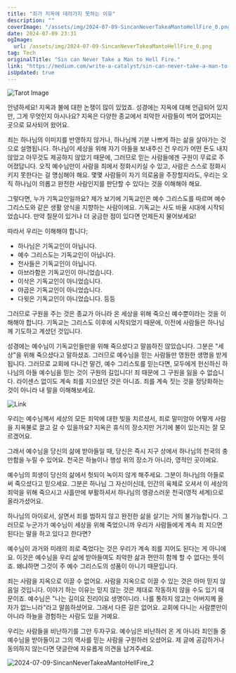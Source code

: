 ```yaml
---
title: "죄가 지옥에 데려가지 못하는 이유"
description: ""
coverImage: "/assets/img/2024-07-09-SincanNeverTakeaMantoHellFire_0.png"
date: 2024-07-09 23:31
ogImage:
  url: /assets/img/2024-07-09-SincanNeverTakeaMantoHellFire_0.png
tag: Tech
originalTitle: "Sin can Never Take a Man to Hell Fire."
link: "https://medium.com/write-a-catalyst/sin-can-never-take-a-man-to-hell-fire-d3907c100ae7"
isUpdated: true
---
```


![Tarot Image](/assets/img/2024-07-09-SincanNeverTakeaMantoHellFire_0.png)

안녕하세요! 지옥과 불에 대한 논쟁이 많이 있었죠. 성경에는 지옥에 대해 언급되어 있지만, 그게 무엇인지 아시나요? 지옥은 다양한 종교에서 죄악한 사람들이 썩어 없어지는 곳으로 묘사되어 왔어요.

죄는 하나님의 이미지를 반영하지 않거나, 하나님께 기분 나쁘게 하는 삶을 살아가는 것으로 설명됩니다. 하나님이 세상을 위해 자기 아들을 보내주신 건 우리가 어떤 돈도 내지 않았고 아무것도 제공하지 않았기 때문에, 그러므로 믿는 사람들에겐 구원이 무료로 주어졌답니다. 오직 예수님만이 사람을 죄에서 정화시키실 수 있고, 사람은 스스로 정화시키지 못한다는 걸 명심해야 해요. 몇몇 사람들이 자기 의로움을 주장할지라도, 우리는 오직 하나님이 의롭고 완전한 사람인지를 판단할 수 있다는 것을 이해해야 해요.

그렇다면, 누가 기독교인일까요? 제가 보기에 기독교인은 예수 그리스도를 따르며 예수 그리스도와 같은 생활 양식을 지향하는 사람이에요. 기독교는 사도 바울 시대에 시작되었습니다. 만약 질문이 있거나 더 궁금한 점이 있다면 언제든지 물어보세요!

<div class="content-ad"></div>

따라서 우리는 이해해야 합니다;

- 하나님은 기독교인이 아닙니다.
- 예수 그리스도는 기독교인이 아닙니다.
- 천사들은 기독교인이 아닙니다.
- 아브라함은 기독교인이 아니었습니다.
- 이삭은 기독교인이 아니었습니다.
- 야곱은 기독교인이 아니었습니다.
- 다윗은 기독교인이 아니었습니다. 등등

그러므로 구원을 주는 것은 종교가 아니라 온 세상을 위해 죽으신 예수뿐이라는 것을 이해해야 합니다. 기독교는 그리스도 이후에 시작되었기 때문에, 이전에 사람들은 하나님께 기도하고 계셨던 것입니다.

성경에는 예수님이 기독교인들만을 위해 죽으셨다고 말씀하진 않았습니다. 그분은 "세상"을 위해 죽으셨다고 말하셨죠. 그러므로 예수님을 믿는 사람들만 영원한 생명을 받게 됩니다. 그러므로 교회에 다니건 말건, 예수 그리스토를 믿는다면, 모두에게 헌신하신 하나님의 아들 예수님을 믿는 것이 구원의 길입니다! 죄 때문에 그 구원을 잃을 수 없습니다. 라이센스 없이도 계속 죄를 지으셨던 것은 아니죠. 죄를 계속 짓는 것을 정당화하는 것이 아니라 내 말을 이해해보세요.

<div class="content-ad"></div>

![Link](/assets/img/2024-07-09-SincanNeverTakeaMantoHellFire_1.png)

우리는 예수님께서 세상의 모든 죄악에 대한 빚을 치르셨서, 죄로 말미암아 어떻게 사람을 지옥불로 끌고 갈 수 있을까요? 지옥은 휴식의 장소지만 거기에 불이 있는지는 잘 모르겠어요.

그래서 예수님을 당신의 삶에 받아들일 때, 당신은 즉시 지구 상에서 하나님의 천국의 충만함을 누릴 수 있어요. 천국은 하늘이나 행성 위의 장소가 아니라, 영적인 곳이에요.

예수님의 희생이 당신의 삶에서 헛되이 녹이지 않게 해주세요. 그분이 하나님의 아들로써 죽으셨다고 믿으세요. 그분은 하나님 그 자신이신데, 인간의 육체로 오셔서 이 세상의 죄악을 위해 죽으시고 사흘만에 부활하셔서 하나님의 영광스러운 천국(영적 세계)으로 올라가셨어요.

<div class="content-ad"></div>

하나님의 아이로서, 살면서 죄를 범하지 않고 완전한 삶을 살기는 거의 불가능합니다. 그러므로 누군가가 예수님이 세상을 위해 죽었으니까 우리가 사람들에게 계속 죄 지으면 된다는 말을 하고 있다고 한다면?

예수님이 과거와 미래의 죄로 죽었다는 것은 우리가 계속 죄를 지어도 된다는 게 아니에요. 이것은 예수님을 우리 삶에 받아들여도 죄악한 삶과 편안히 함께 할 수 없다는 뜻이죠. 왜냐하면 그것이 주 예수 그리스도의 성품이 아니기 때문입니다.

죄는 사람을 지옥으로 이끌 수 없어요. 사람을 지옥으로 이끌 수 있는 것은 아마 믿지 않음일 것입니다. 이야기 하는 이유는 믿지 않는 것은 제대로 작동하지 않을 수도 있기 때문이죠. 예수님은 "나는 길이요 진리이요 생명이니라. 나를 통하지 않고는 아버지께 올 자가 없느니라"라고 말씀하셨어요. 그래서 다른 길은 없어요. 교회에 다니는 사람뿐만이 아니라 하늘을 경험하는 사람도 있을 거예요.

우리는 사람들을 비난하기를 그만 두자구요. 예수님은 비난하러 온 게 아니라 죄인들 중 예수님을 받아들이고 그의 역사를 믿는 사람을 구원하러 오셨어요. 제 글에 공감하거나 동의하지 않는다면 댓글란에 자유롭게 의견을 남겨주세요.

<div class="content-ad"></div>

![2024-07-09-SincanNeverTakeaMantoHellFire_2](/assets/img/2024-07-09-SincanNeverTakeaMantoHellFire_2.png)
